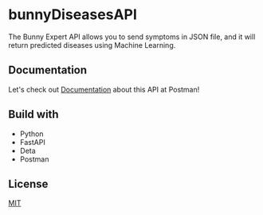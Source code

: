 # bunnyDiseasesAPI
The Bunny Expert API allows you to send symptoms in JSON file, and it will return predicted diseases using Machine Learning.

## Documentation

Let's check out [Documentation](https://documenter.getpostman.com/view/24856398/2s8ZDczL2v) about this API at Postman!

## Build with
* Python
* FastAPI
* Deta
* Postman

## License

[MIT](https://choosealicense.com/licenses/mit/)
